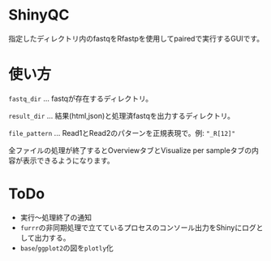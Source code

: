 # ShinyQC
指定したディレクトリ内のfastqをRfastpを使用してpairedで実行するGUIです。

# 使い方
`fastq_dir` ... fastqが存在するディレクトリ。

`result_dir` ... 結果(html,json)と処理済fastqを出力するディレクトリ。

`file_pattern` ... Read1とRead2のパターンを正規表現で。例: `"_R[12]"`

全ファイルの処理が終了するとOverviewタブとVisualize per sampleタブの内容が表示できるようになります。


# ToDo
- 実行〜処理終了の通知
- `furrr`の非同期処理で立てているプロセスのコンソール出力をShinyにログとして出力する。
- `base`/`ggplot2`の図を`plotly`化

